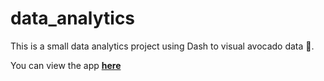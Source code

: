 # data_analytics

This is a small data analytics project using Dash to visual avocado data 🥑. 

You can view the app **[here](https://ken-avocado-analytics.herokuapp.com/)**
